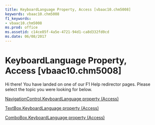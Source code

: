 ```yaml
---
title: KeyboardLanguage Property, Access [vbaac10.chm5008]
keywords: vbaac10.chm5008
f1_keywords:
- vbaac10.chm5008
ms.prod: office
ms.assetid: c14ce85f-4a5e-4721-94d1-ca8d332fd0cd
ms.date: 06/08/2017
---
```



# KeyboardLanguage Property, Access [vbaac10.chm5008]

Hi there! You have landed on one of our F1 Help redirector pages. Please select the topic you were looking for below.

[NavigationControl.KeyboardLanguage property (Access)](http://msdn.microsoft.com/library/5a4f4c8b-2d01-4613-2bb0-8c3e2c7dfda9%28Office.15%29.aspx)

[TextBox.KeyboardLanguage property (Access)](http://msdn.microsoft.com/library/a3b55e3e-16a9-87c7-6c03-bc8392e72c17%28Office.15%29.aspx)

[ComboBox.KeyboardLanguage property (Access)](http://msdn.microsoft.com/library/5eb0e03c-c931-45b5-7801-d790c4678768%28Office.15%29.aspx)

